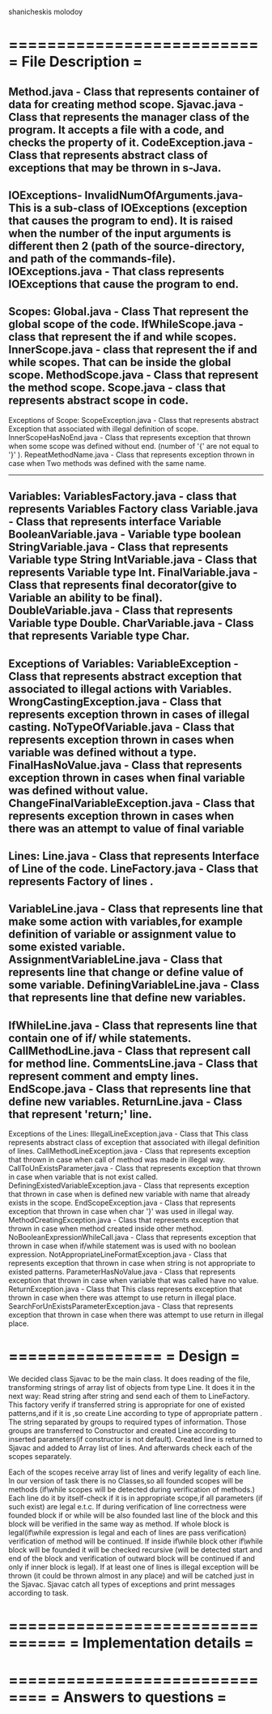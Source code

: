 shanicheskis
molodoy

==========================
=    File Description    =
==========================

Method.java - Class that represents container of data for creating method scope.
Sjavac.java - Class that represents the manager class of the program.
   It accepts a file with a code, and checks the property of it.
CodeException.java - Class that represents abstract class of exceptions that may be thrown in s-Java.
-----
IOExceptions-
InvalidNumOfArguments.java-
This is a sub-class of IOExceptions (exception that causes the program to end). It is 
   raised when the number of the input arguments is different then 2 (path of the source-directory,
   and path of the commands-file).
IOExceptions.java - That class represents IOExceptions that cause the program to end.
----------------------------------------------------------------------------------
Scopes:
Global.java - Class That represent the global scope of the code.
IfWhileScope.java - class  that represent the if and while scopes.
InnerScope.java - class that represent the if and while scopes. That can be inside the global scope.
MethodScope.java - Class that represent the method scope.
Scope.java - class that represents abstract scope in code. 
-----
Exceptions of Scope:
ScopeException.java - Class that represents abstract Exception that associated with illegal definition of scope.
InnerScopeHasNoEnd.java - Class that represents exception that thrown when some scope was defined without end.
   (number of '{' are not equal to '}' ).
RepeatMethodName.java - Class that represents exception thrown in case when Two methods was defined with the same name.

----------------------------------------------------------------------------------
Variables:
VariablesFactory.java - class that represents Variables Factory class
Variable.java - Class that represents interface Variable
BooleanVariable.java - Variable type boolean
StringVariable.java - Class that represents Variable type String
IntVariable.java - Class that represents Variable type Int.
FinalVariable.java - Class that represents final decorator(give to Variable an ability to be final).
DoubleVariable.java - Class that represents Variable type Double.
CharVariable.java - Class that represents Variable type Char.
-----
Exceptions of Variables:
VariableException - Class that represents abstract exception that associated to illegal actions with Variables.
WrongCastingException.java - Class that represents exception thrown in cases of illegal casting.
NoTypeOfVariable.java - Class that represents exception thrown in cases when variable was defined
                        without a type.
FinalHasNoValue.java - Class that represents exception thrown in cases when final variable was defined
                        without value.
ChangeFinalVariableException.java - Class that represents exception thrown
   in cases when there was an attempt to value of final variable
-----------------------------------------------------------------------------------
Lines:
Line.java - Class that represents Interface of Line of the code.
LineFactory.java - Class that represents Factory of lines .
---
VariableLine.java - Class that represents line that make some 
   action with variables,for example definition of variable or assignment value to some existed variable.
AssignmentVariableLine.java - Class that represents line that change or define value of some variable.
DefiningVariableLine.java - Class that represents line that define new variables.
---
IfWhileLine.java - Class that represents line that contain one of if/ while statements.
CallMethodLine.java - Class  that represent call for method line.
CommentsLine.java - Class  that represent comment and empty lines.
EndScope.java - Class that represents line that define new variables.
ReturnLine.java - Class that represent 'return;' line.
-----
Exceptions of the Lines:
IllegalLineException.java - Class that This class represents abstract 
   class of exception that associated with illegal definition of lines. 
CallMethodLineException.java - Class that represents 
   exception that thrown in case when call of method was made in illegal way.
CallToUnExistsParameter.java - Class that represents exception that 
   thrown in case when variable that is not exist called.
DefiningExistedVariableException.java - Class that represents exception that thrown in case when is
   defined new variable with name that already exists in the scope.
EndScopeException.java - Class that represents exception that thrown in case when char '}' was used in
    illegal way.
MethodCreatingException.java - Class that represents exception 
   that thrown in case when method created inside other method.
NoBooleanExpressionWhileCall.java - Class that represents exception that 
   thrown in case when if/while statement was is used with no boolean expression.
NotAppropriateLineFormatException.java - Class that represents exception 
   that thrown in case when string is not appropriate to existed patterns.
ParameterHasNoValue.java - Class that represents exception that thrown 
   in case when variable that was called have no value.
ReturnException.java - Class that This class represents exception that thrown in case when there
   was attempt to use return in illegal place.
SearchForUnExistsParameterException.java - Class that represents exception that thrown in case when there
   was attempt to use return in illegal place.

================
=    Design    =
================
We decided class Sjavac to be the main class. It does reading of the file,
transforming strings of array list of objects from type Line.
It does it in the next way:
Read string after string and send each of them to LineFactory. This factory
verify if transferred string is appropriate for one of existed patterns,and
if it is ,so create Line according to type of appropriate pattern . 
The string separated by groups to required types of information. 
Those groups are transferred to Constructor and created Line according 
to inserted parameters(if constructor is not default).
Created line is returned to Sjavac and added to Array list of lines.
And afterwards check each of the scopes separately.

Each of the scopes receive array list of lines and verify legality of each line.
In our version of task there is no Classes,so all founded scopes will be methods 
(if\while scopes will be detected during verification of methods.) 
Each line do it by itself-check if it is in appropriate scope,if all parameters (if such exist) are legal e.t.c.
If during verification of line correctness were founded block if or while will be also founded last line of the block
and this block will be verified in the same way as method.
If whole block is legal(if\while expression is legal and each of lines are pass verification)
verification of method will be continued. If inside if\while block other if\while block will be founded
it will be checked recursive (will be detected start and end of the block 
and verification of outward block will be continued if and only if inner block is legal).
If at least one of lines is illegal exception will be thrown (it could be thrown almost in any place)
and will be catched just in the Sjavac. Sjavac catch all types of exceptions and print messages according to task.
   
================================
=    Implementation details    =
================================


==============================
=    Answers to questions    =
==============================
